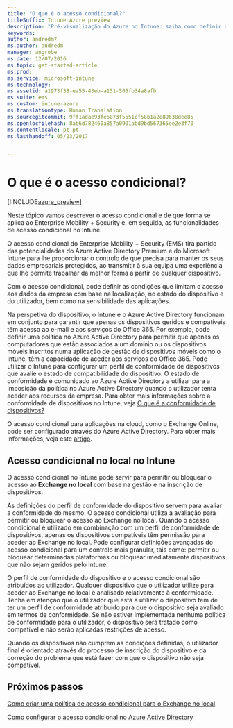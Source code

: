 ```yaml
---
title: "O que é o acesso condicional?"
titleSuffix: Intune Azure preview
description: "Pré-visualização do Azure no Intune: saiba como definir as condições que os utilizadores e os dispositivos têm de reunir para aceder aos recursos da empresa na pré-visualização do Azure no Microsoft Intune."
keywords: 
author: andredm7
ms.author: andredm
manager: angrobe
ms.date: 12/07/2016
ms.topic: get-started-article
ms.prod: 
ms.service: microsoft-intune
ms.technology: 
ms.assetid: a1973f38-ea55-43eb-a151-505fb34a8afb
ms.suite: ems
ms.custom: intune-azure
ms.translationtype: Human Translation
ms.sourcegitcommit: 9ff1adae93fe6873f5551cf58b1a2e89638dee85
ms.openlocfilehash: 8ab6d782460a857a0901abd9bd567365ee2e3f70
ms.contentlocale: pt-pt
ms.lasthandoff: 05/23/2017


---
```


# <a name="what-is-conditional-access"></a>O que é o acesso condicional?


[!INCLUDE[azure_preview](./includes/azure_preview.md)]


Neste tópico vamos descrever o acesso condicional e de que forma se aplica ao Enterprise Mobility + Security e, em seguida, as funcionalidades de acesso condicional no Intune.

O acesso condicional do Enterprise Mobility + Security (EMS) tira partido das potencialidades do Azure Active Directory Premium e do Microsoft Intune para lhe proporcionar o controlo de que precisa para manter os seus dados empresariais protegidos, ao transmitir à sua equipa uma experiência que lhe permite trabalhar da melhor forma a partir de qualquer dispositivo.

Com o acesso condicional, pode definir as condições que limitam o acesso aos dados da empresa com base na localização, no estado do dispositivo e do utilizador, bem como na sensibilidade das aplicações.

Na perspetiva do dispositivo, o Intune e o Azure Active Directory funcionam em conjunto para garantir que apenas os dispositivos geridos e compatíveis têm acesso ao e-mail e aos serviços do Office 365. Por exemplo, pode definir uma política no Azure Active Directory para permitir que apenas os computadores que estão associados a um domínio ou os dispositivos móveis inscritos numa aplicação de gestão de dispositivos móveis como o Intune, têm a capacidade de aceder aos serviços do Office 365. Pode utilizar o Intune para configurar um perfil de conformidade de dispositivos que avalie o estado de compatibilidade do dispositivo. O estado de conformidade é comunicado ao Azure Active Directory a utilizar para a imposição da política no Azure Active Directory quando o utilizador tenta aceder aos recursos da empresa. Para obter mais informações sobre a conformidade de dispositivos no Intune, veja [O que é a conformidade de dispositivos?](device-compliance.md)

O acesso condicional para aplicações na cloud, como o Exchange Online, pode ser configurado através do Azure Active Directory. Para obter mais informações, veja este [artigo](https://docs.microsoft.com/azure/active-directory/active-directory-conditional-access-azure-portal).

## <a name="on-premises-conditional-access-in-intune"></a>Acesso condicional no local no Intune

O acesso condicional no Intune pode servir para permitir ou bloquear o acesso ao **Exchange no local** com base na gestão e na inscrição de dispositivos.

As definições do perfil de conformidade do dispositivo servem para avaliar a conformidade do mesmo. O acesso condicional utiliza a avaliação para permitir ou bloquear o acesso ao Exchange no local. Quando o acesso condicional é utilizado em combinação com um perfil de conformidade de dispositivos, apenas os dispositivos compatíveis têm permissão para aceder ao Exchange no local. Pode configurar definições avançadas do acesso condicional para um controlo mais granular, tais como: permitir ou bloquear determinadas plataformas ou bloquear imediatamente dispositivos que não sejam geridos pelo Intune.

O perfil de conformidade do dispositivo e o acesso condicional são atribuídos ao utilizador. Qualquer dispositivo que o utilizador utilize para aceder ao Exchange no local é analisado relativamente à conformidade. Tenha em atenção que o utilizador que está a utilizar o dispositivo tem de ter um perfil de conformidade atribuído para que o dispositivo seja avaliado em termos de conformidade. Se não estiver implementada nenhuma política de conformidade para o utilizador, o dispositivo será tratado como compatível e não serão aplicadas restrições de acesso.

Quando os dispositivos não cumprem as condições definidas, o utilizador final é orientado através do processo de inscrição do dispositivo e da correção do problema que está fazer com que o dispositivo não seja compatível.

## <a name="next-steps"></a>Próximos passos

[Como criar uma política de acesso condicional para o Exchange no local](conditional-access-exchange-create.md)

[Como configurar o acesso condicional no Azure Active Directory](https://docs.microsoft.com/azure/active-directory/active-directory-conditional-access-azure-portal)

